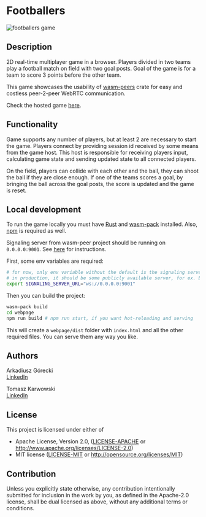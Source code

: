 # Footballers
<img style="display: block; margin-left: auto; margin-right: auto" src="https://i.imgur.com/111ChMK.png" alt="footballers game">

## Description
2D real-time multiplayer game in a browser.
Players divided in two teams play a football match on field with two goal posts.
Goal of the game is for a team to score 3 points before the other team.

This game showcases the usability of [wasm-peers](https://github.com/wasm-peers/wasm-peers#readme) crate for easy and costless peer-2-peer WebRTC communication.

Check the hosted game [here](http://wasm-peers-footballers.s3-website.eu-central-1.amazonaws.com/).

## Functionality
Game supports any number of players, but at least 2 are necessary to start the game.
Players connect by providing session id received by some means from the game host.
This host is responsible for receiving players input, calculating game state and sending updated state to all connected players.

On the field, players can collide with each other and the ball, they can shoot the ball if they are close enough.
If one of the teams scores a goal, by bringing the ball across the goal posts, the score is updated and the game is reset.

## Local development

To run the game locally you must have [Rust](https://www.rust-lang.org/tools/install)
and [wasm-pack](https://rustwasm.github.io/wasm-pack/installer/) installed.
Also, [npm](https://docs.npmjs.com/cli/v8/configuring-npm/install) is required as well.

Signaling server from wasm-peer project should be running on `0.0.0.0:9001`.
See [here](https://github.com/wasm-peers/wasm-peers/tree/main/signaling-server) for instructions.

First, some env variables are required:
```bash
# for now, only env variable without the default is the signaling server address
# in production, it should be some publicly available server, for ex. EC2 instance (tiny one should suffice)
export SIGNALING_SERVER_URL="ws://0.0.0.0:9001"
```

Then you can build the project:
```bash
wasm-pack build
cd webpage
npm run build # npm run start, if you want hot-reloading and serving
```

This will create a `webpage/dist` folder with `index.html` and all the other required files. 
You can serve them any way you like.

## Authors

Arkadiusz Górecki  
[LinkedIn](https://www.linkedin.com/in/arkadiusz-gorecki/)

Tomasz Karwowski  
[LinkedIn](https://www.linkedin.com/in/tomek-karwowski/)

## License

This project is licensed under either of

* Apache License, Version 2.0, ([LICENSE-APACHE](LICENSE-APACHE) or http://www.apache.org/licenses/LICENSE-2.0)
* MIT license ([LICENSE-MIT](LICENSE-MIT) or http://opensource.org/licenses/MIT)

## Contribution

Unless you explicitly state otherwise, any contribution intentionally submitted for inclusion in the work by you, as
defined in the Apache-2.0 license, shall be dual licensed as above, without any additional terms or conditions.
